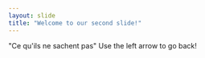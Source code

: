 ```yaml
---
layout: slide
title: "Welcome to our second slide!"
---
```

"Ce qu'ils ne sachent pas"
Use the left arrow to go back!
